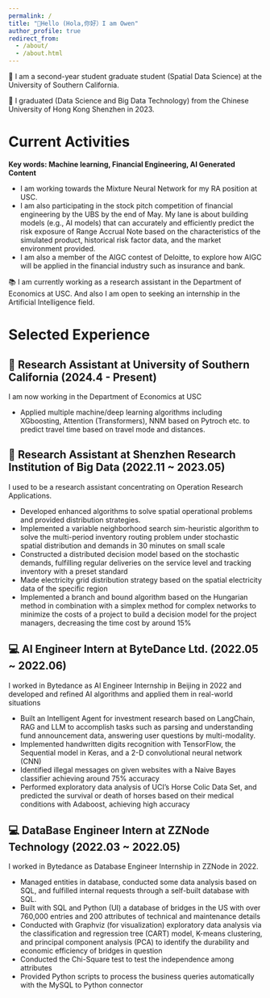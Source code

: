 ```yaml
---
permalink: /
title: "🚩Hello (Hola,你好）I am Owen"
author_profile: true
redirect_from: 
  - /about/
  - /about.html
---
```


🏫 I am a second-year student graduate student (Spatial Data Science) at the University of Southern California.

🏫 I graduated (Data Science and Big Data Technology) from the Chinese University of Hong Kong Shenzhen in 2023.

# Current Activities

**Key words: Machine learning, Financial Engineering, AI Generated Content**

+ I am working towards the Mixture Neural Network for my RA position at USC.
+ I am also participating in the stock pitch competition of financial engineering by the UBS by the end of May. My lane is about building models (e.g., AI models) that can accurately and efficiently predict the risk exposure of Range Accrual Note based on the characteristics of the simulated product, historical risk factor data, and the market environment provided.
+ I am also a member of the AIGC contest of Deloitte, to explore how AIGC will be applied in the financial industry such as insurance and bank.

📚 I am currently working as a research assistant in the Department of Economics at USC. And also I am open to seeking an internship in the Artificial Intelligence field.


# Selected Experience

## 📕 Research Assistant at University of Southern California (2024.4 - Present)
I am now working in the Department of Economics at USC

+ Applied multiple machine/deep learning algorithms including XGboosting, Attention (Transformers), NNM based on Pytroch etc. to predict travel time based on travel mode and distances.

## 📕 Research Assistant at Shenzhen Research Institution of Big Data (2022.11 ~ 2023.05)

I used to be a research assistant concentrating on Operation Research Applications.

+ Developed enhanced algorithms to solve spatial operational problems and provided distribution strategies.
+ Implemented a variable neighborhood search sim-heuristic algorithm to solve the multi-period inventory routing problem under stochastic spatial distribution and demands in 30 minutes on small scale
+ Constructed a distributed decision model based on the stochastic demands, fulfilling regular deliveries on the service level and tracking inventory with a preset standard
+ Made electricity grid distribution strategy based on the spatial electricity data of the specific region
+ Implemented a branch and bound algorithm based on the Hungarian method in combination with a simplex method for complex networks to minimize the costs of a project to build a decision model for the project managers, decreasing the time cost by around 15%

## 💻 AI Engineer Intern at ByteDance Ltd. (2022.05 ~ 2022.06)
I worked in Bytedance as AI Engineer Internship in Beijing in 2022 and developed and refined AI algorithms and applied them in real-world situations

+ Built an Intelligent Agent for investment research based on LangChain, RAG and LLM to accomplish tasks such as parsing and understanding fund announcement data, answering user questions by multi-modality.
+ Implemented handwritten digits recognition with TensorFlow, the Sequential model in Keras, and a 2-D convolutional neural network (CNN)
+ Identified illegal messages on given websites with a Naive Bayes classifier achieving around 75% accuracy
+ Performed exploratory data analysis of UCI’s Horse Colic Data Set, and predicted the survival or death of horses based on their medical conditions with Adaboost, achieving high accuracy


## 💻 DataBase Engineer Intern at ZZNode Technology (2022.03 ~ 2022.05)

I worked in Bytedance as Database Engineer Internship in ZZNode in 2022.
+ Managed entities in database, conducted some data analysis based on SQL, and fulfilled internal requests through a self-built database with SQL.
+ Built with SQL and Python (UI) a database of bridges in the US with over 760,000 entries and 200 attributes of technical and maintenance details
+ Conducted with Graphviz (for visualization) exploratory data analysis via the classification and regression tree (CART) model, K-means clustering, and principal component analysis (PCA) to identify the durability and economic efficiency of bridges in question
+ Conducted the Chi-Square test to test the independence among attributes
+ Provided Python scripts to process the business queries automatically with the MySQL to Python connector

